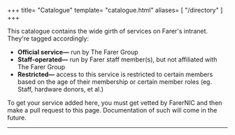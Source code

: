 +++
title= "Catalogue"
template= "catalogue.html"
aliases= [ "/directory" ]
+++

This catalogue contains the wide girth of services on Farer's intranet. They're tagged accordingly:
  - **Official service—** run by The Farer Group
  - **Staff-operated—** run by Farer staff member(s), but not affiliated with The Farer Group
  - **Restricted—** access to this service is restricted to certain members based on the age of their membership or certain member roles (eg. Staff, hardware donors, et al.)

To get your service added here, you must get vetted by FarerNIC and then make a pull request to this page. Documentation of such will come in the future.

---